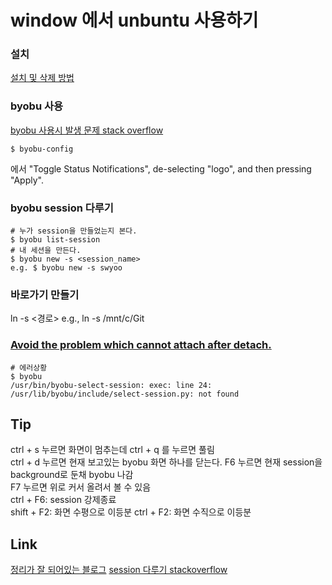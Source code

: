 # window 에서 unbuntu 사용하기 

### 설치
[설치 및 삭제 방법](https://www.howtoinstall.co/en/ubuntu/xenial/byobu?action=remove)

### byobu 사용
[byobu 사용시 발생 문제 stack overflow](https://askubuntu.com/questions/492802/byobu-weird-character)

```shell
$ byobu-config
```
에서 "Toggle Status Notifications", de-selecting "logo", and then pressing "Apply".

### byobu session 다루기
```shell
# 누가 session을 만들었는지 본다.
$ byobu list-session
# 내 세션을 만든다. 
$ byobu new -s <session_name> 
e.g. $ byobu new -s swyoo
```


### 바로가기 만들기 
ln -s <경로>
e.g., ln -s /mnt/c/Git



### [Avoid the problem which cannot attach after detach.](https://www.hiroom2.com/2018/08/25/alpinelinux-3-8-byobu-en/#sec-2)

```shell
# 에러상황
$ byobu
/usr/bin/byobu-select-session: exec: line 24:
/usr/lib/byobu/include/select-session.py: not found
```





## Tip
ctrl + s 누르면 화면이 멈추는데 ctrl + q 를 누르면 풀림  
ctrl + d 누르면 현재 보고있는 byobu 화면 하나를 닫는다.
F6 누르면 현재 session을 background로 둔채 byobu 나감  
F7 누르면 위로 커서 올려서 볼 수 있음  
ctrl + F6: session 강제종료    
shift + F2: 화면 수평으로 이등분
ctrl + F2: 화면 수직으로 이등분

## Link
[정리가 잘 되어있는 블로그](https://eungbean.github.io/2018/08/29/gpu-monitor-with-byobu/)
[session 다루기 stackoverflow](https://askubuntu.com/questions/196290/name-a-byobu-session)
